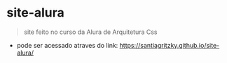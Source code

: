 # site-alura
>site feito no curso da Alura de Arquitetura Css

- pode ser acessado atraves do link: https://santiagritzky.github.io/site-alura/
##
